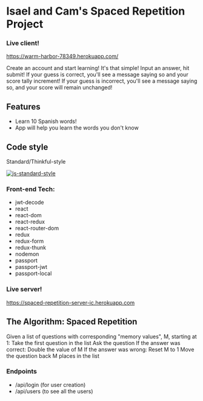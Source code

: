 # Isael and Cam's Spaced Repetition Project

### Live client!
https://warm-harbor-78349.herokuapp.com/

Create an account and start learning! It's that simple! Input an answer, hit submit!
If your guess is correct, you'll see a message saying so and your score tally increment!
If your guess is incorrect, you'll see a message saying so, and your score will remain unchanged!

## Features
- Learn 10 Spanish words!
- App will help you learn the words you don't know

## Code style
Standard/Thinkful-style

[![js-standard-style](https://img.shields.io/badge/code%20style-standard-brightgreen.svg?style=flat)](https://github.com/feross/standard)

### Front-end Tech:
- jwt-decode
- react
- react-dom
- react-redux
- react-router-dom
- redux
- redux-form
- redux-thunk
- nodemon
- passport
- passport-jwt
- passport-local

### Live server!
https://spaced-repetition-server-ic.herokuapp.com 

## The Algorithm: Spaced Repetition
Given a list of questions with corresponding "memory values", M, starting at 1:
Take the first question in the list
Ask the question
If the answer was correct:
  Double the value of M
If the answer was wrong:
  Reset M to 1
Move the question back M places in the list

### Endpoints
- /api/login (for user creation)
- /api/users (to see all the users)


